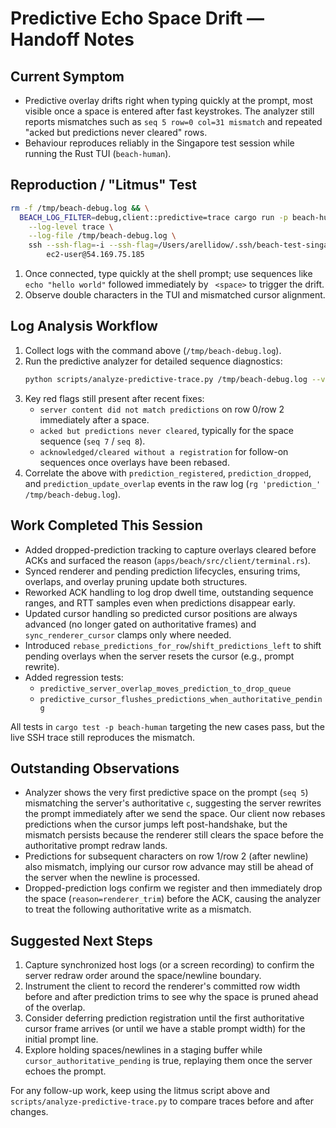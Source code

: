 # Predictive Echo Space Drift — Handoff Notes

## Current Symptom

- Predictive overlay drifts right when typing quickly at the prompt, most visible once a space is entered after fast keystrokes.  The analyzer still reports mismatches such as `seq 5 row=0 col=31 mismatch` and repeated "acked but predictions never cleared" rows.
- Behaviour reproduces reliably in the Singapore test session while running the Rust TUI (`beach-human`).

## Reproduction / "Litmus" Test

```bash
rm -f /tmp/beach-debug.log && \
  BEACH_LOG_FILTER=debug,client::predictive=trace cargo run -p beach-human -- \
    --log-level trace \
    --log-file /tmp/beach-debug.log \
    ssh --ssh-flag=-i --ssh-flag=/Users/arellidow/.ssh/beach-test-singapore.pem \
        ec2-user@54.169.75.185
```

1. Once connected, type quickly at the shell prompt; use sequences like `echo "hello world"` followed immediately by ` <space>` to trigger the drift.
2. Observe double characters in the TUI and mismatched cursor alignment.

## Log Analysis Workflow

1. Collect logs with the command above (`/tmp/beach-debug.log`).
2. Run the predictive analyzer for detailed sequence diagnostics:
   ```bash
   python scripts/analyze-predictive-trace.py /tmp/beach-debug.log --verbose
   ```
3. Key red flags still present after recent fixes:
   - `server content did not match predictions` on row 0/row 2 immediately after a space.
   - `acked but predictions never cleared`, typically for the space sequence (`seq 7` / `seq 8`).
   - `acknowledged/cleared without a registration` for follow-on sequences once overlays have been rebased.
4. Correlate the above with `prediction_registered`, `prediction_dropped`, and `prediction_update_overlap` events in the raw log (`rg 'prediction_' /tmp/beach-debug.log`).

## Work Completed This Session

- Added dropped-prediction tracking to capture overlays cleared before ACKs and surfaced the reason (`apps/beach/src/client/terminal.rs`).
- Synced renderer and pending prediction lifecycles, ensuring trims, overlaps, and overlay pruning update both structures.
- Reworked ACK handling to log drop dwell time, outstanding sequence ranges, and RTT samples even when predictions disappear early.
- Updated cursor handling so predicted cursor positions are always advanced (no longer gated on authoritative frames) and `sync_renderer_cursor` clamps only where needed.
- Introduced `rebase_predictions_for_row`/`shift_predictions_left` to shift pending overlays when the server resets the cursor (e.g., prompt rewrite).
- Added regression tests:
  - `predictive_server_overlap_moves_prediction_to_drop_queue`
  - `predictive_cursor_flushes_predictions_when_authoritative_pending`

All tests in `cargo test -p beach-human` targeting the new cases pass, but the live SSH trace still reproduces the mismatch.

## Outstanding Observations

- Analyzer shows the very first predictive space on the prompt (`seq 5`) mismatching the server's authoritative `c`, suggesting the server rewrites the prompt immediately after we send the space. Our client now rebases predictions when the cursor jumps left post-handshake, but the mismatch persists because the renderer still clears the space before the authoritative prompt redraw lands.
- Predictions for subsequent characters on row 1/row 2 (after newline) also mismatch, implying our cursor row advance may still be ahead of the server when the newline is processed.
- Dropped-prediction logs confirm we register and then immediately drop the space (`reason=renderer_trim`) before the ACK, causing the analyzer to treat the following authoritative write as a mismatch.

## Suggested Next Steps

1. Capture synchronized host logs (or a screen recording) to confirm the server redraw order around the space/newline boundary.
2. Instrument the client to record the renderer's committed row width before and after prediction trims to see why the space is pruned ahead of the overlap.
3. Consider deferring prediction registration until the first authoritative cursor frame arrives (or until we have a stable prompt width) for the initial prompt line.
4. Explore holding spaces/newlines in a staging buffer while `cursor_authoritative_pending` is true, replaying them once the server echoes the prompt.

For any follow-up work, keep using the litmus script above and `scripts/analyze-predictive-trace.py` to compare traces before and after changes.
